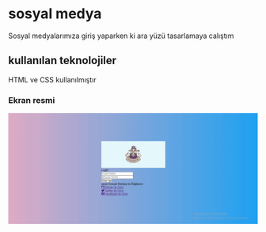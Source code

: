 <h1> sosyal medya</h1>
Sosyal medyalarımıza giriş yaparken ki ara yüzü tasarlamaya calıştım
<h2>kullanılan teknolojiler</h2>
HTML ve CSS kullanılmıştır
<h3> Ekran resmi</h3>

![](screen.gif)
